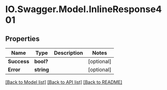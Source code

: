 # IO.Swagger.Model.InlineResponse401
## Properties

Name | Type | Description | Notes
------------ | ------------- | ------------- | -------------
**Success** | **bool?** |  | [optional] 
**Error** | **string** |  | [optional] 

[[Back to Model list]](../README.md#documentation-for-models) [[Back to API list]](../README.md#documentation-for-api-endpoints) [[Back to README]](../README.md)

